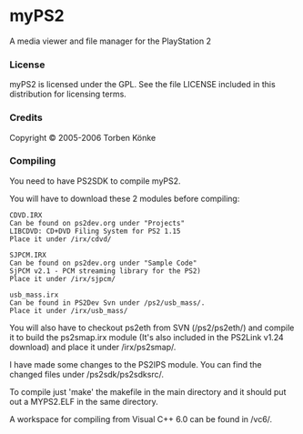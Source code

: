 # myPS2
A media viewer and file manager for the PlayStation 2

### License
myPS2 is licensed under the GPL. See the file LICENSE included in this
distribution for licensing terms.

### Credits
Copyright © 2005-2006 Torben Könke

### Compiling
You need to have PS2SDK to compile myPS2.

You will have to download these 2 modules before compiling:
	
	CDVD.IRX
	Can be found on ps2dev.org under "Projects"
	LIBCDVD: CD+DVD Filing System for PS2 1.15
	Place it under /irx/cdvd/

	SJPCM.IRX
	Can be found on ps2dev.org under "Sample Code"
	SjPCM v2.1 - PCM streaming library for the PS2)
	Place it under /irx/sjpcm/

	usb_mass.irx
	Can be found in PS2Dev Svn under /ps2/usb_mass/.
	Place it under /irx/usb_mass/

You will also have to checkout ps2eth from SVN (/ps2/ps2eth/) and
compile it to build the ps2smap.irx module (It's also included in the
PS2Link v1.24 download) and place it under /irx/ps2smap/.

I have made some changes to the PS2IPS module. You can find the changed
files under /ps2sdk/ps2sdksrc/.

To compile just 'make' the makefile in the main directory and it should put
out a MYPS2.ELF in the same directory.

A workspace for compiling from Visual C++ 6.0 can be found in /vc6/.